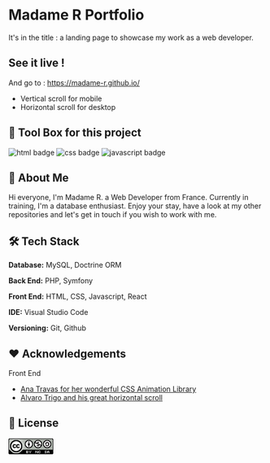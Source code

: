 
# Madame R Portfolio

It's in the title : a landing page to showcase my work as a web developer.



## See it live !

And go to : https://madame-r.github.io/

- Vertical scroll for mobile
- Horizontal scroll for desktop


## 🧰 Tool Box for this project

![html badge](https://img.shields.io/badge/HTML-239120?style=for-the-badge&logo=html5&logoColor=white)
![css badge](https://img.shields.io/badge/CSS-239120?&style=for-the-badge&logo=css3&logoColor=white)
![javascript badge](https://img.shields.io/badge/JavaScript-F7DF1E?style=for-the-badge&logo=javascript&logoColor=black)



## 🍞 About Me
Hi everyone, I'm Madame R. a Web Developer from France. 
Currently in training, I'm a database enthusiast.
Enjoy your stay, have a look at my other repositories and let's get in touch if you wish to work with me.


## 🛠️ Tech Stack

**Database:** MySQL, Doctrine ORM

**Back End:** PHP, Symfony

**Front End:** HTML, CSS, Javascript, React

**IDE:** Visual Studio Code

**Versioning:** Git, Github


## ❤️ Acknowledgements

Front End

 - [Ana Travas for her wonderful CSS Animation Library](https://animista.net/)
 - [Alvaro Trigo and his great horizontal scroll](https://alvarotrigo.com/blog/scroll-horizontally-with-mouse-wheel-vanilla-java/)

## 📃 License


![CREATIVE COMMONS](./00_readme/badge_cc.png)

